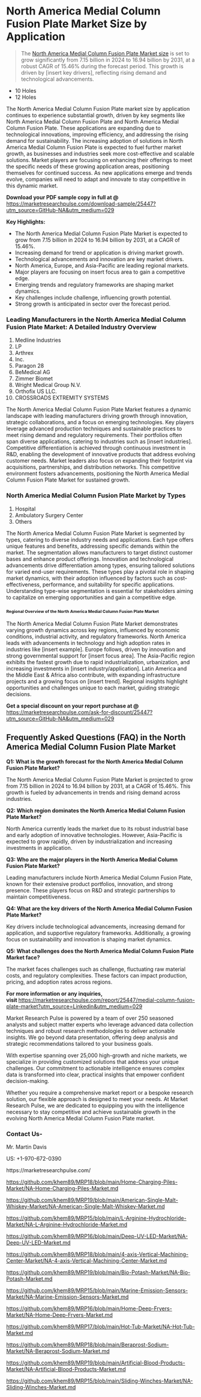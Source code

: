 <h1>North America Medial Column Fusion Plate Market&nbsp;Size by Application</h1><blockquote><p>The <a href="https://marketresearchpulse.com/download-sample/25447?utm_source=GitHub-NA&amp;utm_medium=029">North America Medial Column Fusion Plate Market size</a> is set to grow significantly from 7.15 billion in 2024 to 16.94 billion by 2031, at a robust CAGR of 15.46% during the forecast period. This growth is driven by [insert key drivers], reflecting rising demand and technological advancements.</p></blockquote><ul><li>10 Holes<li> 12 Holes</li></ul><p>The North America Medial Column Fusion Plate market size by application continues to experience substantial growth, driven by key segments like North America Medial Column Fusion Plate and North America Medial Column Fusion Plate. These applications are expanding due to technological innovations, improving efficiency, and addressing the rising demand for sustainability. The increasing adoption of solutions in North America Medial Column Fusion Plate is expected to fuel further market growth, as businesses and industries seek more cost-effective and scalable solutions. Market players are focusing on enhancing their offerings to meet the specific needs of these growing application areas, positioning themselves for continued success. As new applications emerge and trends evolve, companies will need to adapt and innovate to stay competitive in this dynamic market.</p><p><strong>Download your PDF sample copy in full at @ </strong><a href="https://marketresearchpulse.com/download-sample/25447?utm_source=GitHub-NA&amp;utm_medium=029">https://marketresearchpulse.com/download-sample/25447?utm_source=GitHub-NA&amp;utm_medium=029</a></p><p><strong>Key Highlights: </strong></p><ul><li>The North America Medial Column Fusion Plate Market is expected to grow from 7.15 billion in 2024 to 16.94 billion by 2031, at a CAGR of 15.46%.</li><li>Increasing demand for trend or application is driving market growth.</li><li>Technological advancements and innovation are key market drivers.</li><li>North America, Europe, and Asia-Pacific are leading regional markets.</li><li>Major players are focusing on insert focus area to gain a competitive edge.</li><li>Emerging trends and regulatory frameworks are shaping market dynamics.</li><li>Key challenges include challenge, influencing growth potential.</li><li>Strong growth is anticipated in sector over the forecast period.</li></ul><h3>Leading Manufacturers in the North America Medial Column Fusion Plate Market: A Detailed Industry Overview</h3><ol><li>Medline Industries</li><li>LP</li><li>Arthrex</li><li>Inc.</li><li>Paragon 28</li><li>BeMedical AG</li><li>Zimmer Biomet</li><li>Wright Medical Group N.V.</li><li>Orthofix US LLC.</li><li>CROSSROADS EXTREMITY SYSTEMS</li></ol><div class="flex max-w-full flex-col flex-grow"><div class="min-h-8 text-message flex w-full flex-col items-end gap-2 whitespace-normal break-words [.text-message+&amp;]:mt-5" dir="auto" data-message-author-role="assistant" data-message-id="fd8432e4-4910-450d-b182-61b7bfb0a01f" data-message-model-slug="gpt-4o"><div class="flex w-full flex-col gap-1 empty:hidden first:pt-[3px]"><div class="markdown prose w-full break-words dark:prose-invert light"><p>The North America Medial Column Fusion Plate Market features a dynamic landscape with leading manufacturers driving growth through innovation, strategic collaborations, and a focus on emerging technologies. Key players leverage advanced production techniques and sustainable practices to meet rising demand and regulatory requirements. Their portfolios often span diverse applications, catering to industries such as [insert industries]. Competitive differentiation is achieved through continuous investment in R&amp;D, enabling the development of innovative products that address evolving customer needs. Market leaders also focus on expanding their footprint via acquisitions, partnerships, and distribution networks. This competitive environment fosters advancements, positioning the North America Medial Column Fusion Plate Market for sustained growth.</p></div></div></div></div><h3>North America Medial Column Fusion Plate Market by Types</h3><ol><li>Hospital<li> Ambulatory Surgery Center<li> Others</li></ol><div class="flex max-w-full flex-col flex-grow"><div class="min-h-8 text-message flex w-full flex-col items-end gap-2 whitespace-normal break-words [.text-message+&amp;]:mt-5" dir="auto" data-message-author-role="assistant" data-message-id="084470be-0bb7-4664-bddf-5156b4f41249" data-message-model-slug="gpt-4o-mini"><div class="flex w-full flex-col gap-1 empty:hidden first:pt-[3px]"><div class="markdown prose w-full break-words dark:prose-invert light"><p>The North America Medial Column Fusion Plate Market is segmented by types, catering to diverse industry needs and applications. Each type offers unique features and benefits, addressing specific demands within the market. The segmentation allows manufacturers to target distinct customer bases and enhance product offerings. Innovation and technological advancements drive differentiation among types, ensuring tailored solutions for varied end-user requirements. These types play a pivotal role in shaping market dynamics, with their adoption influenced by factors such as cost-effectiveness, performance, and suitability for specific applications. Understanding type-wise segmentation is essential for stakeholders aiming to capitalize on emerging opportunities and gain a competitive edge.</p></div></div></div></div><h3><span style="font-size: 11px;">Regional Overview of the North America Medial Column Fusion Plate Market</span></h3><div class="flex max-w-full flex-col flex-grow"><div class="min-h-8 text-message flex w-full flex-col items-end gap-2 whitespace-normal break-words [.text-message+&amp;]:mt-5" dir="auto" data-message-author-role="assistant" data-message-id="e9038762-ce64-4e30-91c9-9bd413514231" data-message-model-slug="gpt-4o-mini"><div class="flex w-full flex-col gap-1 empty:hidden first:pt-[3px]"><div class="markdown prose w-full break-words dark:prose-invert light"><p>The North America Medial Column Fusion Plate Market demonstrates varying growth dynamics across key regions, influenced by economic conditions, industrial activity, and regulatory frameworks. North America leads with advancements in technology and high adoption rates in industries like [insert example]. Europe follows, driven by innovation and strong governmental support for [insert focus area]. The Asia-Pacific region exhibits the fastest growth due to rapid industrialization, urbanization, and increasing investments in [insert industry/application]. Latin America and the Middle East &amp; Africa also contribute, with expanding infrastructure projects and a growing focus on [insert trend]. Regional insights highlight opportunities and challenges unique to each market, guiding strategic decisions.</p></div></div></div></div><p><strong>Get a special discount on your report purchase at @ </strong><a href="https://marketresearchpulse.com/ask-for-discount/25447?utm_source=GitHub-NA&amp;utm_medium=029">https://marketresearchpulse.com/ask-for-discount/25447?utm_source=GitHub-NA&amp;utm_medium=029</a></p><h2>Frequently Asked Questions (FAQ) in the North America Medial Column Fusion Plate Market</h2><p><strong>Q1: What is the growth forecast for the North America Medial Column Fusion Plate Market?</strong></p><p>The North America Medial Column Fusion Plate Market is projected to grow from 7.15 billion in 2024 to 16.94 billion by 2031, at a CAGR of 15.46%. This growth is fueled by advancements in trends and rising demand across industries.</p><p><strong>Q2: Which region dominates the North America Medial Column Fusion Plate Market?</strong></p><p>North America currently leads the market due to its robust industrial base and early adoption of innovative technologies. However, Asia-Pacific is expected to grow rapidly, driven by industrialization and increasing investments in application.</p><p><strong>Q3: Who are the major players in the North America Medial Column Fusion Plate Market?</strong></p><p>Leading manufacturers include North America Medial Column Fusion Plate, known for their extensive product portfolios, innovation, and strong presence. These players focus on R&amp;D and strategic partnerships to maintain competitiveness.</p><p><strong>Q4: What are the key drivers of the North America Medial Column Fusion Plate Market?</strong></p><p>Key drivers include technological advancements, increasing demand for application, and supportive regulatory frameworks. Additionally, a growing focus on sustainability and innovation is shaping market dynamics.</p><p><strong>Q5: What challenges does the North America Medial Column Fusion Plate Market face?</strong></p><p>The market faces challenges such as challenge, fluctuating raw material costs, and regulatory complexities. These factors can impact production, pricing, and adoption rates across regions.</p><p><strong>For more information or any inquiries, visit&nbsp;</strong><a href="https://marketresearchpulse.com/report/25447/medial-column-fusion-plate-market?utm_source=Linkedin&utm_medium=029">https://marketresearchpulse.com/report/25447/medial-column-fusion-plate-market?utm_source=Linkedin&utm_medium=029</a></p><p>Market Research Pulse is powered by a team of over 250 seasoned analysts and subject matter experts who leverage advanced data collection techniques and robust research methodologies to deliver actionable insights. We go beyond data presentation, offering deep analysis and strategic recommendations tailored to your business goals.</p><p>With expertise spanning over 25,000 high-growth and niche markets, we specialize in providing customized solutions that address your unique challenges. Our commitment to actionable intelligence ensures complex data is transformed into clear, practical insights that empower confident decision-making.</p><p>Whether you require a comprehensive market report or a bespoke research solution, our flexible approach is designed to meet your needs. At Market Research Pulse, we are dedicated to equipping you with the intelligence necessary to stay competitive and achieve sustainable growth in the evolving North America Medial Column Fusion Plate market.</p><h3><strong>Contact Us-</strong></h3><p>Mr. Martin Davis</p><p>US: +1-970-672-0390</p><p>https://marketresearchpulse.com/</p><p><a href="https://github.com/khem89/MRP18/blob/main/Home-Charging-Piles-Market/NA-Home-Charging-Piles-Market.md">https://github.com/khem89/MRP18/blob/main/Home-Charging-Piles-Market/NA-Home-Charging-Piles-Market.md</a></p><p><a href="https://github.com/khem89/MRP19/blob/main/American-Single-Malt-Whiskey-Market/NA-American-Single-Malt-Whiskey-Market.md">https://github.com/khem89/MRP19/blob/main/American-Single-Malt-Whiskey-Market/NA-American-Single-Malt-Whiskey-Market.md</a></p><p><a href="https://github.com/khem89/MRP15/blob/main/L-Arginine-Hydrochloride-Market/NA-L-Arginine-Hydrochloride-Market.md">https://github.com/khem89/MRP15/blob/main/L-Arginine-Hydrochloride-Market/NA-L-Arginine-Hydrochloride-Market.md</a></p><p><a href="https://github.com/khem89/MRP16/blob/main/Deep-UV-LED-Market/NA-Deep-UV-LED-Market.md">https://github.com/khem89/MRP16/blob/main/Deep-UV-LED-Market/NA-Deep-UV-LED-Market.md</a></p><p><a href="https://github.com/khem89/MRP18/blob/main/4-axis-Vertical-Machining-Center-Market/NA-4-axis-Vertical-Machining-Center-Market.md">https://github.com/khem89/MRP18/blob/main/4-axis-Vertical-Machining-Center-Market/NA-4-axis-Vertical-Machining-Center-Market.md</a></p><p><a href="https://github.com/khem89/MRP19/blob/main/Bio-Potash-Market/NA-Bio-Potash-Market.md">https://github.com/khem89/MRP19/blob/main/Bio-Potash-Market/NA-Bio-Potash-Market.md</a></p><p><a href="https://github.com/khem89/MRP15/blob/main/Marine-Emission-Sensors-Market/NA-Marine-Emission-Sensors-Market.md">https://github.com/khem89/MRP15/blob/main/Marine-Emission-Sensors-Market/NA-Marine-Emission-Sensors-Market.md</a></p><p><a href="https://github.com/khem89/MRP16/blob/main/Home-Deep-Fryers-Market/NA-Home-Deep-Fryers-Market.md">https://github.com/khem89/MRP16/blob/main/Home-Deep-Fryers-Market/NA-Home-Deep-Fryers-Market.md</a></p><p><a href="https://github.com/khem89/MRP17/blob/main/Hot-Tub-Market/NA-Hot-Tub-Market.md">https://github.com/khem89/MRP17/blob/main/Hot-Tub-Market/NA-Hot-Tub-Market.md</a></p><p><a href="https://github.com/khem89/MRP18/blob/main/Beraprost-Sodium-Market/NA-Beraprost-Sodium-Market.md">https://github.com/khem89/MRP18/blob/main/Beraprost-Sodium-Market/NA-Beraprost-Sodium-Market.md</a></p><p><a href="https://github.com/khem89/MRP19/blob/main/Artificial-Blood-Products-Market/NA-Artificial-Blood-Products-Market.md">https://github.com/khem89/MRP19/blob/main/Artificial-Blood-Products-Market/NA-Artificial-Blood-Products-Market.md</a></p><p><a href="https://github.com/khem89/MRP15/blob/main/Sliding-Winches-Market/NA-Sliding-Winches-Market.md">https://github.com/khem89/MRP15/blob/main/Sliding-Winches-Market/NA-Sliding-Winches-Market.md</a></p>
